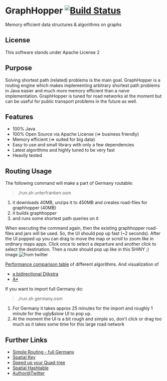 # GraphHopper [![Build Status](https://secure.travis-ci.org/karussell/GraphHopper.png?branch=master)](http://travis-ci.org/karussell/GraphHopper)

Memory efficient data structures & algorithms on graphs

License
----------------

This software stands under Apache License 2

Purpose
---------------

Solving shortest path (related) problems is the main goal. GraphHopper is a routing engine which
makes implementing arbitrary shortest path problems in Java easier and much more memory efficient than
a naive implementation.
GraphHopper is tuned for road networks at the moment but can be useful for public transport problems in
the future as well.

Features
---------------

 * 100% Java
 * 100% Open Source via Apache License (=> business friendly)
 * Memory efficient (=> suited for big data)
 * Easy to use and small library with only a few dependencies
 * Latest algorithms and highly tuned to be very fast
 * Heavily tested

Routing Usage
---------------

The following command will make a part of Germany routable:

> ./run.sh unterfranken.osm

  1. it downloads 40MB, unzips it to 450MB and creates road-files for graphhopper (40MB)
  2. it builds graphhopper
  3. and runs some shortest path queries on it

When executing the command again, then the existing graphhopper road-files and jars will be used. So, the UI should pop up fast (~2 seconds).
After the UI popped up you can drag to move the map or scroll to zoom like in ordinary maps apps.
Click once to select a departure and another click to select the destination.
Then a route should pop up like in this SHINY ;) image ![from twitter](http://karussell.files.wordpress.com/2012/06/graphhopper.png)

[Performance comparison table](https://github.com/graphhopper/graphhopper/wiki/Performance/) of different algorithms. And visualization of
 * [a bidirectional Dijkstra](http://karussell.files.wordpress.com/2012/06/bidijkstra.gif)
 * [A*](http://karussell.files.wordpress.com/2012/07/astar.gif)

If you want to import full Germany do:

> ./run.sh germany.osm

 1. For Germany it takes approx 25 minutes for the import and roughly 1 minute for the ugly&slow UI to pop up.
 2. At the moment the UI is a bit rough and simple so, don't click or drag too much as it takes some time for this large road network


Further Links
---------------
 * [Simple Routing - full Germany](http://karussell.wordpress.com/2012/07/16/running-shortest-path-algorithms-on-the-german-road-network-within-a-1-5gb-jvm/)
 * [Spatial Key](http://karussell.wordpress.com/2012/05/23/spatial-keys-memory-efficient-geohashes/)
 * [Speed up your Quad-tree](http://karussell.wordpress.com/2012/05/29/tricks-to-speed-up-neighbor-searches-of-quadtrees-geo-spatial-java/)
 * [Spatial Hashtable](http://karussell.wordpress.com/2012/06/17/failed-experiment-memory-efficient-spatial-hashtable/)
 * [Author@Twitter](https://twitter.com/timetabling)

